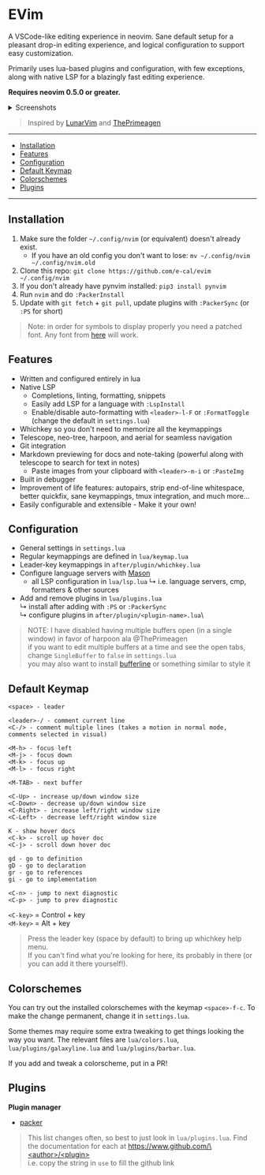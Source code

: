 <h1>EVim</h1>

A VSCode-like editing experience in neovim. Sane default setup for a pleasant
drop-in editing experience, and logical configuration to support easy
customization.

Primarily uses lua-based plugins and configuration, with few exceptions,
along with native LSP for a blazingly fast editing experience.

**Requires neovim 0.5.0 or greater.**

<details>
<summary>Screenshots</summary>

> Outdated

![dashboard](https://user-images.githubusercontent.com/47398876/116168679-ff34f080-a6d0-11eb-918f-3d6db514d63b.png)

![VSCode Colors](https://user-images.githubusercontent.com/47398876/116168709-11169380-a6d1-11eb-94ed-824fcb3202a9.png)

![errors](https://user-images.githubusercontent.com/47398876/116168721-183da180-a6d1-11eb-9719-34d158643da0.png)

![full](https://user-images.githubusercontent.com/47398876/116168725-1a9ffb80-a6d1-11eb-8dbb-87189b425a1a.png)

![whichkey](https://user-images.githubusercontent.com/47398876/116168730-1bd12880-a6d1-11eb-903d-72639ed2d029.png)

</details>

> Inspired by [LunarVim](https://github.com/ChristianChiarulli/LunarVim) and [ThePrimeagen](https://github.com/ThePrimeagen/.dotfiles/tree/master/nvim/.config/nvim)

---

<!-- [[toc]] -->

- [Installation](#install)
- [Features](#features)
- [Configuration](#config)
- [Default Keymap](#keys)
- [Colorschemes](#colors)
- [Plugins](#plugins)

---

## Installation <a name="install"></a>

1. Make sure the folder `~/.config/nvim` (or equivalent) doesn't already exist.
   - If you have an old config you don't want to lose:
     `mv ~/.config/nvim ~/.config/nvim.old`
2. Clone this repo: `git clone https://github.com/e-cal/evim ~/.config/nvim`
3. If you don't already have pynvim installed: `pip3 install pynvim`
4. Run `nvim` and do `:PackerInstall`
5. Update with `git fetch` + `git pull`, update plugins with `:PackerSync` (or `:PS` for short)

> Note: in order for symbols to display properly you need a patched font.
> Any font from [here](https://www.nerdfonts.com/font-downloads) will work.

## Features <a name="features"></a>

- Written and configured entirely in lua
- Native LSP
  - Completions, linting, formatting, snippets
  - Easily add LSP for a language with `:LspInstall`
  - Enable/disable auto-formatting with `<leader>-l-F` or `:FormatToggle` (change the default in `settings.lua`)
- Whichkey so you don't need to memorize all the keymappings
- Telescope, neo-tree, harpoon, and aerial for seamless navigation
- Git integration
- Markdown previewing for docs and note-taking (powerful along with telescope to search for text in notes)
  - Paste images from your clipboard with `<leader>-m-i` or `:PasteImg`
- Built in debugger
- Improvement of life features: autopairs, strip end-of-line whitespace, better
  quickfix, sane keymappings, tmux integration, and much more...
- Easily configurable and extensible - Make it your own!

## Configuration <a name="config"></a>

- General settings in `settings.lua`
- Regular keymappings are defined in `lua/keymap.lua`
- Leader-key keymappings in `after/plugin/whichkey.lua`
- Configure language servers with [Mason](https://github.com/williamboman/mason.nvim)
  - all LSP configuration in `lua/lsp.lua`
    ↳ i.e. language servers, cmp, formatters & other sources
- Add and remove plugins in `lua/plugins.lua`\
  ↳ install after adding with `:PS` or `:PackerSync`\
  ↳ configure plugins in `after/plugin/<plugin-name>.lua`\

> NOTE: I have disabled having multiple buffers open (in a single window) in favor of harpoon ala @ThePrimeagen <br>
> if you want to edit multiple buffers at a time and see the open tabs, change `SingleBuffer` to `false` in `settings.lua` <br>
> you may also want to install [bufferline](https://github.com/akinsho/bufferline.nvim) or something similar to style it

## Default Keymap <a name="keys"></a>

```
<space> - leader

<leader>-/ - comment current line
<C-/> - comment multiple lines (takes a motion in normal mode, comments selected in visual)

<M-h> - focus left
<M-j> - focus down
<M-k> - focus up
<M-l> - focus right

<M-TAB> - next buffer

<C-Up> - increase up/down window size
<C-Down> - decrease up/down window size
<C-Right> - increase left/right window size
<C-Left> - decrease left/right window size

K - show hover docs
<C-k> - scroll up hover doc
<C-j> - scroll down hover doc

gd - go to definition
gD - go to declaration
gr - go to references
gi - go to implementation

<C-n> - jump to next diagnostic
<C-p> - jump to prev diagnostic
```

`<C-key>` = Control + key <br>
`<M-key>` = Alt + key

> Press the leader key (space by default) to bring up whichkey help menu. <br>
> If you can't find what you're looking for here, its probably in there
> (or you can add it there yourself!).

## Colorschemes <a name="colors"></a>

You can try out the installed colorschemes with the keymap `<space>-f-c`. To
make the change permanent, change it in `settings.lua`.

Some themes may require some extra tweaking to get things looking the way you
want. The relevant files are `lua/colors.lua`, `lua/plugins/galaxyline.lua`
and `lua/plugins/barbar.lua`.

If you add and tweak a colorscheme, put in a PR!

## Plugins <a name="plugins"></a>

**Plugin manager**

- [packer](https://www.github.com/wbthomason/packer.nvim)

> This list changes often, so best to just look in `lua/plugins.lua`.
> Find the documentation for each at [https://www.github.com/\<author\>/\<plugin\>](#) <br>
> i.e. copy the string in `use` to fill the github link
